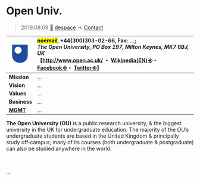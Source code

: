 # Open Univ.
> 2019.08.09 [🚀](../index/index.md) [despace](index.md) → [Contact](contact.md)

|[![](f/con/o/open_univ_logo1_thumb.jpg)](f/con/o/open_univ_logo1.png)|<mark>noemail</mark>, +44(300)303-02-66, Fax: …;<br> *The Open University, PO Box 197, Milton Keynes, MK7 6BJ, UK*<br> 【<http://www.open.ac.uk/> ・ [Wikipedia(EN) ⎆](https://en.wikipedia.org/wiki/Open_University)・ [Facebook ⎆](https://www.facebook.com/theopenuniversityinternational)・ [Twitter ⎆](https://twitter.com/theouglobal)】|
|:--|:--|
|**Mission**|…|
|**Vision**|…|
|**Values**|…|
|**Business**|…|
|**[MGMT](mgmt.md)**|…|

**The Open University (OU)** is a public research university, & the biggest university in the UK for undergraduate education. The majority of the OU’s undergraduate students are based in the United Kingdom & principally study off‑campus; many of its courses (both undergraduate & postgraduate) can also be studied anywhere in the world.


<p style="page-break-after:always"> </p>

…

